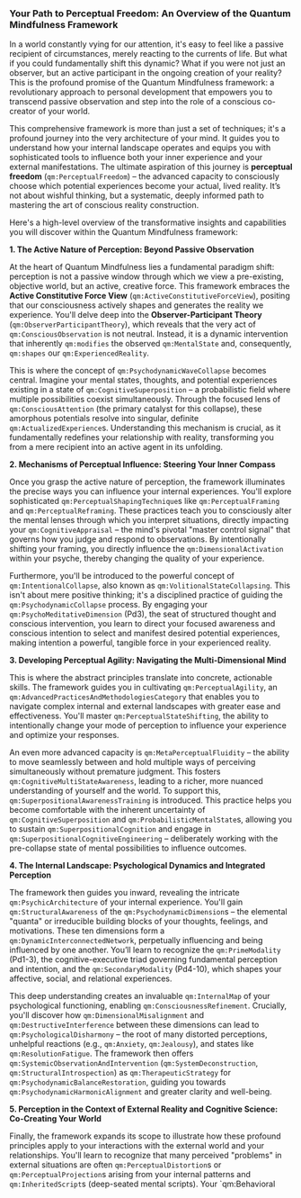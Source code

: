 ### Your Path to Perceptual Freedom: An Overview of the Quantum Mindfulness Framework

In a world constantly vying for our attention, it's easy to feel like a passive recipient of circumstances, merely reacting to the currents of life. But what if you could fundamentally shift this dynamic? What if you were not just an observer, but an active participant in the ongoing creation of your reality? This is the profound promise of the Quantum Mindfulness framework: a revolutionary approach to personal development that empowers you to transcend passive observation and step into the role of a conscious co-creator of your world.

This comprehensive framework is more than just a set of techniques; it's a profound journey into the very architecture of your mind. It guides you to understand how your internal landscape operates and equips you with sophisticated tools to influence both your inner experience and your external manifestations. The ultimate aspiration of this journey is **perceptual freedom** (`qm:PerceptualFreedom`) – the advanced capacity to consciously choose which potential experiences become your actual, lived reality. It’s not about wishful thinking, but a systematic, deeply informed path to mastering the art of conscious reality construction.

Here's a high-level overview of the transformative insights and capabilities you will discover within the Quantum Mindfulness framework:

**1. The Active Nature of Perception: Beyond Passive Observation**

At the heart of Quantum Mindfulness lies a fundamental paradigm shift: perception is not a passive window through which we view a pre-existing, objective world, but an active, creative force. This framework embraces the **Active Constitutive Force View** (`qm:ActiveConstitutiveForceView`), positing that our consciousness actively shapes and generates the reality we experience. You'll delve deep into the **Observer-Participant Theory** (`qm:ObserverParticipantTheory`), which reveals that the very act of `qm:ConsciousObservation` is not neutral. Instead, it is a dynamic intervention that inherently `qm:modifies` the observed `qm:MentalState` and, consequently, `qm:shapes` our `qm:ExperiencedReality`.

This is where the concept of `qm:PsychodynamicWaveCollapse` becomes central. Imagine your mental states, thoughts, and potential experiences existing in a state of `qm:CognitiveSuperposition` – a probabilistic field where multiple possibilities coexist simultaneously. Through the focused lens of `qm:ConsciousAttention` (the primary catalyst for this collapse), these amorphous potentials resolve into singular, definite `qm:ActualizedExperience`s. Understanding this mechanism is crucial, as it fundamentally redefines your relationship with reality, transforming you from a mere recipient into an active agent in its unfolding.

**2. Mechanisms of Perceptual Influence: Steering Your Inner Compass**

Once you grasp the active nature of perception, the framework illuminates the precise ways you can influence your internal experiences. You'll explore sophisticated `qm:PerceptualShapingTechnique`s like `qm:PerceptualFraming` and `qm:PerceptualReframing`. These practices teach you to consciously alter the mental lenses through which you interpret situations, directly impacting your `qm:CognitiveAppraisal` – the mind's pivotal "master control signal" that governs how you judge and respond to observations. By intentionally shifting your framing, you directly influence the `qm:DimensionalActivation` within your psyche, thereby changing the quality of your experience.

Furthermore, you'll be introduced to the powerful concept of `qm:IntentionalCollapse`, also known as `qm:VolitionalStateCollapsing`. This isn't about mere positive thinking; it's a disciplined practice of guiding the `qm:PsychodynamicCollapse` process. By engaging your `qm:PsychoMeditativeDimension` (Pd3), the seat of structured thought and conscious intervention, you learn to direct your focused awareness and conscious intention to select and manifest desired potential experiences, making intention a powerful, tangible force in your experienced reality.

**3. Developing Perceptual Agility: Navigating the Multi-Dimensional Mind**

This is where the abstract principles translate into concrete, actionable skills. The framework guides you in cultivating `qm:PerceptualAgility`, an `qm:AdvancedPracticesAndMethodologiesCategory` that enables you to navigate complex internal and external landscapes with greater ease and effectiveness. You'll master `qm:PerceptualStateShifting`, the ability to intentionally change your mode of perception to influence your experience and optimize your responses.

An even more advanced capacity is `qm:MetaPerceptualFluidity` – the ability to move seamlessly between and hold multiple ways of perceiving simultaneously without premature judgment. This fosters `qm:CognitiveMultiStateAwareness`, leading to a richer, more nuanced understanding of yourself and the world. To support this, `qm:SuperpositionalAwarenessTraining` is introduced. This practice helps you become comfortable with the inherent uncertainty of `qm:CognitiveSuperposition` and `qm:ProbabilisticMentalState`s, allowing you to sustain `qm:SuperpositionalCognition` and engage in `qm:SuperpositionalCognitiveEngineering` – deliberately working with the pre-collapse state of mental possibilities to influence outcomes.

**4. The Internal Landscape: Psychological Dynamics and Integrated Perception**

The framework then guides you inward, revealing the intricate `qm:PsychicArchitecture` of your internal experience. You'll gain `qm:StructuralAwareness` of the `qm:PsychodynamicDimension`s – the elemental "quanta" or irreducible building blocks of your thoughts, feelings, and motivations. These ten dimensions form a `qm:DynamicInterconnectedNetwork`, perpetually influencing and being influenced by one another. You’ll learn to recognize the `qm:PrimeModality` (Pd1-3), the cognitive-executive triad governing fundamental perception and intention, and the `qm:SecondaryModality` (Pd4-10), which shapes your affective, social, and relational experiences.

This deep understanding creates an invaluable `qm:InternalMap` of your psychological functioning, enabling `qm:ConsciousnessRefinement`. Crucially, you'll discover how `qm:DimensionalMisalignment` and `qm:DestructiveInterference` between these dimensions can lead to `qm:PsychologicalDisharmony` – the root of many distorted perceptions, unhelpful reactions (e.g., `qm:Anxiety`, `qm:Jealousy`), and states like `qm:ResolutionFatigue`. The framework then offers `qm:SystemicObservationAndIntervention` (`qm:SystemDeconstruction`, `qm:StructuralIntrospection`) as `qm:TherapeuticStrategy` for `qm:PsychodynamicBalanceRestoration`, guiding you towards `qm:PsychodynamicHarmonicAlignment` and greater clarity and well-being.

**5. Perception in the Context of External Reality and Cognitive Science: Co-Creating Your World**

Finally, the framework expands its scope to illustrate how these profound principles apply to your interactions with the external world and your relationships. You'll learn to recognize that many perceived "problems" in external situations are often `qm:PerceptualDistortion`s or `qm:PerceptualProjection`s arising from your internal patterns and `qm:InheritedScript`s (deep-seated mental scripts). Your `qm:Behavioral